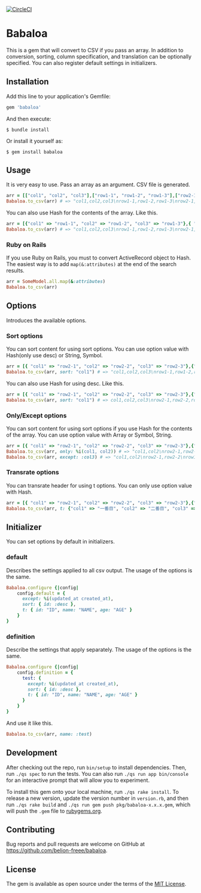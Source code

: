 [![CircleCI](https://circleci.com/gh/belion-freee/babaloa/tree/master.svg?style=svg&circle-token=b9268fffd3d7fe1e2d7639b718a4c307c761c607)](https://circleci.com/gh/belion-freee/babaloa/tree/master)

# Babaloa

This is a gem that will convert to CSV if you pass an array. In addition to conversion, sorting, column specification, and translation can be optionally specified.
You can also register default settings in initializers.

## Installation

Add this line to your application's Gemfile:

```ruby
gem 'babaloa'
```

And then execute:

    $ bundle install

Or install it yourself as:

    $ gem install babaloa

## Usage
It is very easy to use. Pass an array as an argument. CSV file is generated.

```ruby
arr = [["col1", "col2", "col3"],["row1-1", "row1-2", "row1-3"],["row2-1", "row2-2", "row2-3"]]
Babaloa.to_csv(arr) # => "col1,col2,col3\nrow1-1,row1-2,row1-3\nrow2-1,row2-2,row2-3\n"
```

You can also use Hash for the contents of the array. Like this.

```ruby
arr = [{"col1" => "row1-1", "col2" => "row1-2", "col3" => "row1-3"},{ "col1" => "row2-1", "col2" => "row2-2", "col3" => "row2-3"}]
Babaloa.to_csv(arr) # => "col1,col2,col3\nrow1-1,row1-2,row1-3\nrow2-1,row2-2,row2-3\n"
```

### Ruby on Rails
If you use Ruby on Rails, you must to convert ActiveRecord object to Hash.
The easiest way is to add `map(&:attributes)` at the end of the search results.

```ruby
arr = SomeModel.all.map(&:attributes)
Babaloa.to_csv(arr)
```

## Options
Introduces the available options.

### Sort options
You can sort content for using sort options.
You can use option value with Hash(only use desc) or String, Symbol.

```ruby
arr = [{ "col1" => "row2-1", "col2" => "row2-2", "col3" => "row2-3"},{"col1" => "row1-1", "col2" => "row1-2", "col3" => "row1-3"}]
Babaloa.to_csv(arr, sort: "col1") # => "col1,col2,col3\nrow1-1,row1-2,row1-3\nrow2-1,row2-2,row2-3\n"
```

You can also use Hash for using desc. Like this.

```ruby
arr = [{ "col1" => "row2-1", "col2" => "row2-2", "col3" => "row2-3"},{"col1" => "row1-1", "col2" => "row1-2", "col3" => "row1-3"}]
Babaloa.to_csv(arr, sort: "col1") # => col1,col2,col3\nrow2-1,row2-2,row2-3\nrow1-1,row1-2,row1-3\n"
```

### Only/Except options
You can sort content for using sort options if you use Hash for the contents of the array.
You can use option value with Array or Symbol, String.

```ruby
arr = [{ "col1" => "row2-1", "col2" => "row2-2", "col3" => "row2-3"},{"col1" => "row1-1", "col2" => "row1-2", "col3" => "row1-3"}]
Babaloa.to_csv(arr, only: %i(col1, col2)) # => "col1,col2\nrow2-1,row2-2\nrow1-1,row1-2\n"
Babaloa.to_csv(arr, except: :col3) # => "col1,col2\nrow2-1,row2-2\nrow1-1,row1-2\n"
```

### Transrate options
You can transrate header for using t options.
You can only use option value with Hash.

```ruby
arr = [{ "col1" => "row2-1", "col2" => "row2-2", "col3" => "row2-3"},{"col1" => "row1-1", "col2" => "row1-2", "col3" => "row1-3"}]
Babaloa.to_csv(arr, t: {"col1" => "一番目", "col2" => "二番目", "col3" => "三番目"}) # => "一番目,二番目,三番目\nrow1-1,row1-2,row1-3\nrow2-1,row2-2,row2-3\n"
```

## Initializer
You can set options by default in initializers.

### default
Describes the settings applied to all csv output. The usage of the options is the same.

```ruby
Babaloa.configure {|config|
    config.default = {
      except: %i(updated_at created_at),
      sort: { id: :desc },
      t: { id: "ID", name: "NAME", age: "AGE" }
    }
}
```

### definition
Describe the settings that apply separately. The usage of the options is the same.

```ruby
Babaloa.configure {|config|
    config.definition = {
      test: {
        except: %i(updated_at created_at),
        sort: { id: :desc },
        t: { id: "ID", name: "NAME", age: "AGE" }
      }
    }
}
```

And use it like this.

```ruby
Babaloa.to_csv(arr, name: :test)
```

## Development

After checking out the repo, run `bin/setup` to install dependencies. Then, run `./qs spec` to run the tests. You can also run `./qs run app bin/console` for an interactive prompt that will allow you to experiment.

To install this gem onto your local machine, run `./qs rake install`. To release a new version, update the version number in `version.rb`, and then run `./qs rake build` and `./qs run gem push pkg/babaloa-x.x.x.gem`, which will push the `.gem` file to [rubygems.org](https://rubygems.org).

## Contributing

Bug reports and pull requests are welcome on GitHub at https://github.com/belion-freee/babaloa.

## License

The gem is available as open source under the terms of the [MIT License](https://opensource.org/licenses/MIT).
